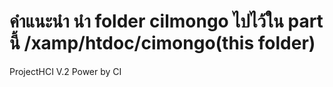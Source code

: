 # คำแนะนำ นำ folder cilmongo ไปไว้ใน part นี้ /xamp/htdoc/cimongo(this folder)
ProjectHCI V.2 Power by CI 
